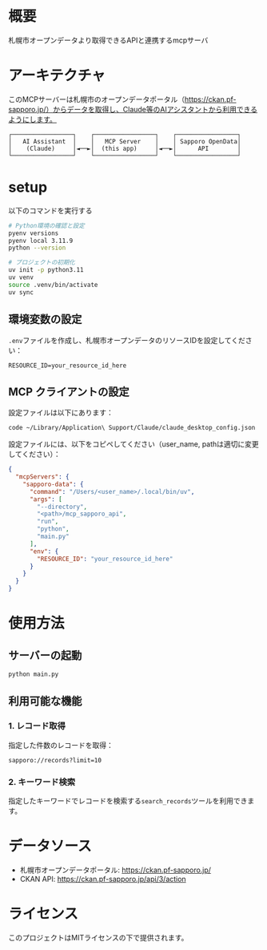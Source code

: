 # 概要
札幌市オープンデータより取得できるAPIと連携するmcpサーバ

# アーキテクチャ
このMCPサーバーは札幌市のオープンデータポータル（https://ckan.pf-sapporo.jp/）からデータを取得し、Claude等のAIアシスタントから利用できるようにします。

```
┌─────────────────┐    ┌─────────────────┐    ┌─────────────────┐
│   AI Assistant  │    │   MCP Server    │    │ Sapporo OpenData│
│    (Claude)     │◄──►│  (this app)     │◄──►│      API        │
└─────────────────┘    └─────────────────┘    └─────────────────┘
```

# setup
以下のコマンドを実行する

```bash
# Python環境の確認と設定
pyenv versions
pyenv local 3.11.9
python --version

# プロジェクトの初期化
uv init -p python3.11
uv venv
source .venv/bin/activate
uv sync
```

## 環境変数の設定
`.env`ファイルを作成し、札幌市オープンデータのリソースIDを設定してください：

```
RESOURCE_ID=your_resource_id_here
```

## MCP クライアントの設定
設定ファイルは以下にあります：
```bash
code ~/Library/Application\ Support/Claude/claude_desktop_config.json
```

設定ファイルには、以下をコピペしてください（user_name, pathは適切に変更してください）：

```json
{
  "mcpServers": {
    "sapporo-data": {
      "command": "/Users/<user_name>/.local/bin/uv",
      "args": [
        "--directory",
        "<path>/mcp_sapporo_api",
        "run",
        "python",
        "main.py"
      ],
      "env": {
        "RESOURCE_ID": "your_resource_id_here"
      }
    }
  }
}
```

# 使用方法

## サーバーの起動
```bash
python main.py
```

## 利用可能な機能

### 1. レコード取得
指定した件数のレコードを取得：
```
sapporo://records?limit=10
```

### 2. キーワード検索
指定したキーワードでレコードを検索する`search_records`ツールを利用できます。

# データソース
- 札幌市オープンデータポータル: https://ckan.pf-sapporo.jp/
- CKAN API: https://ckan.pf-sapporo.jp/api/3/action

# ライセンス
このプロジェクトはMITライセンスの下で提供されます。
